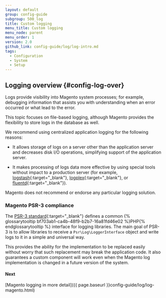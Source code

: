 ```yaml
---
layout: default
group: config-guide
subgroup: 500_log
title: Custom logging
menu_title: Custom logging
menu_node: parent
menu_order: 1
version: 2.0
github_link: config-guide/log/log-intro.md
tags:
  - Configuration
  - System
  - Setup
---
```


## Logging overview {#config-log-over}
Logs provide visibility into Magento system processes; for example, debugging information that assists you with understanding when an error occurred or what lead to the error.

This topic focuses on file-based logging, although Magento provides the flexibility to store logs in the database as well.

We recommend using centralized application logging for the following reasons:

*	It allows storage of logs on a server other than the application server and decreases disk I/O operations, simplifying support of the application server.

*	It makes processing of logs data more effective by using special tools without impact to a production server (for example, [logstash](https://www.elastic.co/products/logstash){:target="_blank"}, [logplex](https://devcenter.heroku.com/articles/logplex){:target="_blank"}, or [fluentd](http://www.fluentd.org){:target="_blank"}).

<div class="bs-callout bs-callout-info" id="info">
  <p>Magento does not recommend or endorse any particular logging solution.</p>
</div>

### Magento PSR-3 compliance
The [PSR-3 standard](https://zendframework.github.io/zend-log/psr3){:target="_blank"} defines a common {% glossarytooltip bf703ab1-ca4b-48f9-b2b7-16a81fd46e02 %}PHP{% endglossarytooltip %} interface for logging libraries. The main goal of PSR-3 is to allow libraries to receive a `Psr\Log\LoggerInterface` object and write logs to it in a simple and universal way.

This provides the ability for the implementation to be replaced easily without worry that such replacement may break the application code. It also guarantees a custom component will work even when the Magento log implementation is changed in a future version of the system.

#### Next
[Magento logging in more detail]({{ page.baseurl }}config-guide/log/log-magento.html)

